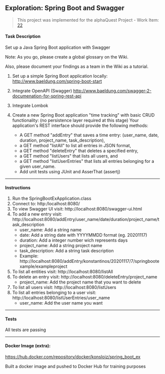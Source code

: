 ## Exploration: Spring Boot and Swagger
> This project was implemented for the
alphaQuest Project - Work Item:
[22](https://dev.azure.com/alphaquest/2020%20-%20Nurse%20Rostering/_boards/board/t/2020%20-%20Nurse%20Rostering%20Team/Issues/?workitem=22)

#### Task Description
Set up a Java Spring Boot application with Swagger

Note: As you go, please create a global glossary on the Wiki.

Also, please document your findings as a team in the Wiki as a tutorial.

1. Set up a simple Spring Boot application locally: http://www.baeldung.com/spring-boot-start
2. Integrate OpenAPI (Swagger) http://www.baeldung.com/swagger-2-documenation-for-spring-rest-api
3. Integrate Lombok
4. Create a new Spring Boot application "time tracking" with basic CRUD functionality:
(no persistence layer required at this stage) Your application's REST interface should provide the following methods:

    * A GET method "addEntry" that saves a time entry:
    (user_name, date, duration, project_name, task_description),
    * a GET method "listAll" to list all entries in JSON format,
    * a GET method "deleteEntry" that deletes a specified entry,
    * a GET method "listUsers" that lists all users, and
    * a GET method "listUserEntries" that lists all entries belonging for a given user_name.
    * Add unit tests using JUnit and AsserThat (assertj)

----
#### Instructions
1. Run the SpringBootExApplication.class
2. Connect to: http:/localhost:8080/
3. To view Swagger UI visit: http://localhost:8080/swagger-ui.html
3. To add a new entry visit: http://localhost:8080/addEntry/user_name/date/duration/project_name/task_description 
    - user_name: Add a string name
    - date: Add a string date with YYYYMMDD format (eg. 20201117)
    - duration: Add a integer number wich represents days 
    - project_name: Add a string project name
    - task_description: Add a string task description
    - Example: http://localhost:8080/addEntry/konstantinos/20201117/7/springbootexample/exampleproject
4. To list all entities visit: http://localhost:8080/listAll
5. To delete an entry visit: http://localhost:8080/deleteEntry/project_name
    - project_name: Add the project name that you want to delete  
6. To list all users visit: http://localhost:8080/listUsers
7. To list all entries belonging to a user visit: http://localhost:8080/listUserEntries/user_name
   - user_name: Add the user name you want 

----
#### Tests
All tests are passing

----

#### Docker Image (extra): 
https://hub.docker.com/repository/docker/konsloiz/spring_boot_ex

Built a docker image and pushed to Docker Hub for training purposes
